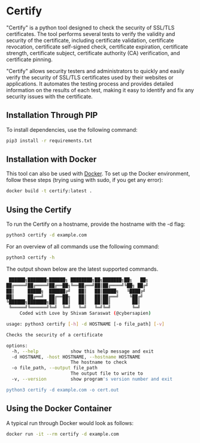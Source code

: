 # Certify

"Certify" is a python tool designed to check the security of SSL/TLS certificates. The tool performs several tests to verify the validity and security of the certificate, including certificate validation, certificate revocation, certificate self-signed check, certificate expiration, certificate strength, certificate subject, certificate authority (CA) verification, and certificate pinning.

"Certify" allows security testers and administrators to quickly and easily verify the security of SSL/TLS certificates used by their websites or applications. It automates the testing process and provides detailed information on the results of each test, making it easy to identify and fix any security issues with the certificate.

## Installation Through PIP
To install dependencies, use the following command:

```bash
pip3 install -r requirements.txt
```

## Installation with Docker
This tool can also be used with [Docker](https://www.docker.com/). To set up the Docker environment, follow these steps (trying using with sudo, if you get any error):

```bash
docker build -t certify:latest .
```

## Using the Certify

To run the Certify on a hostname, provide the hostname with the -d flag:

```bash
python3 certify -d example.com
```

For an overview of all commands use the following command:

```bash
python3 certify -h
```

The output shown below are the latest supported commands.

```bash
 ██████╗███████╗██████╗ ████████╗██╗███████╗██╗   ██╗
██╔════╝██╔════╝██╔══██╗╚══██╔══╝██║██╔════╝╚██╗ ██╔╝
██║     █████╗  ██████╔╝   ██║   ██║█████╗   ╚████╔╝
██║     ██╔══╝  ██╔══██╗   ██║   ██║██╔══╝    ╚██╔╝
╚██████╗███████╗██║  ██║   ██║   ██║██║        ██║
 ╚═════╝╚══════╝╚═╝  ╚═╝   ╚═╝   ╚═╝╚═╝        ╚═╝   
     Coded with Love by Shivam Saraswat (@cybersapien)

usage: python3 certify [-h] -d HOSTNAME [-o file_path] [-v]

Checks the security of a certificate

options:
  -h, --help            show this help message and exit
  -d HOSTNAME, -host HOSTNAME, --hostname HOSTNAME
                        The hostname to check
  -o file_path, --output file_path
                        The output file to write to
  -v, --version         show program's version number and exit

python3 certify -d example.com -o cert.out
```

## Using the Docker Container

A typical run through Docker would look as follows:

```bash
docker run -it --rm certify -d example.com
```
